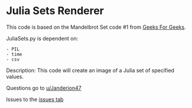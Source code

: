 # Julia Sets Renderer
This code is based on the Mandelbrot Set code #1 from
[Geeks For Geeks](https://www.geeksforgeeks.org/julia-fractal-python/).

JuliaSets.py is dependent on:

    - PIL
    - time
    - csv

Description: This code will create an image of a Julia set of specified
values.

Questions go to
[u/Janderion47](https://www.reddit.com/user/JanDerion47)

Issues to the
[issues tab](https://github.com/TheUnknownJp/ComplexMath/issues)